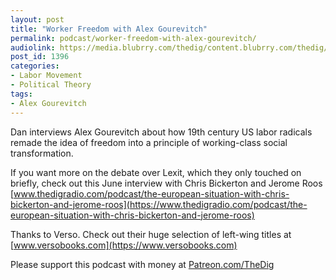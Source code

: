 ```yaml
---
layout: post
title: "Worker Freedom with Alex Gourevitch"
permalink: podcast/worker-freedom-with-alex-gourevitch/
audiolink: https://media.blubrry.com/thedig/content.blubrry.com/thedig/The_Dig-EP_222-Gourevitch.mp3
post_id: 1396
categories: 
- Labor Movement
- Political Theory
tags: 
- Alex Gourevitch
---
```


Dan interviews Alex Gourevitch about how 19th century US labor radicals remade the idea of freedom into a principle of working-class social transformation.

If you want more on the debate over Lexit, which they only touched on briefly, check out this June interview with Chris Bickerton and Jerome Roos 
[www.thedigradio.com/podcast/the-european-situation-with-chris-bickerton-and-jerome-roos](https://www.thedigradio.com/podcast/the-european-situation-with-chris-bickerton-and-jerome-roos)

Thanks to Verso. Check out their huge selection of left-wing titles at 
[www.versobooks.com](https://www.versobooks.com)

Please support this podcast with money at 
[Patreon.com/TheDig](https://Patreon.com/TheDig)